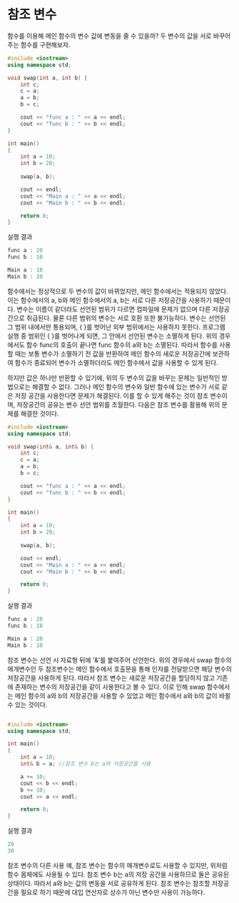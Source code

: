# 참조 변수

함수를 이용해 메인 함수의 변수 값에 변동을 줄 수 있을까? 두 변수의 값을 서로 바꾸어주는 함수를 구현해보자.
```c++
#include <iostream>
using namespace std;

void swap(int a, int b) {
    int c;
    c = a;
    a = b;
    b = c;

    cout << "func a : " << a << endl;
    cout << "func b : " << b << endl;
}

int main()
{
    int a = 10;
    int b = 20;
    
    swap(a, b);

    cout << endl;
    cout << "Main a : " << a << endl;
    cout << "Main b : " << b << endl;

    return 0;
}
```
실행 결과
```c++
func a : 20
func b : 10

Main a : 10
Main b : 20
```

함수에서는 정상적으로 두 변수의 값이 바뀌었지만, 메인 함수에서는 적용되지 않았다. 이는 함수에서의 a, b와 메인 함수에서의 a, b는 서로 다른 저장공간을 사용하기 때문이다.
변수는 이름이 같더라도 선언된 범위가 다르면 컴파일에 문제가 없으며 다른 저장공간으로 취급된다. 물론 다른 범위의 변수는 서로 호환 또한 불가능하다. 변수는 선언된 그 범위 내에서만
통용되며, { }를 벗어난 외부 범위에서는 사용하지 못한다. 프로그램 실행 중 범위인 { }를 벗어나게 되면, 그 안에서 선언된 변수는 소멸하게 된다. 위의 경우에서도 함수 func의 호출이 끝나면
func 함수의 a와 b는 소멸된다. 따라서 함수를 사용할 때는 보통 변수가 소멸하기 전 값을 반환하여 메인 함수의 새로운 저장공간에 보관하여 함수가 종료되어 변수가 소멸하더라도 메인 함수에서
값을 사용할 수 있게 된다.

하지만 값은 하나만 반환할 수 있기에, 위의 두 변수의 값을 바꾸는 문제는 일반적인 방법으로는 해결할 수 없다. 그러나 메인 함수의 변수와 일반 함수에 있는 변수가 서로 같은 저장 공간을
사용한다면 문제가 해결된다. 이를 할 수 있게 해주는 것이 참조 변수이며, 저장공간의 공유는 변수 선언 범위를 초월한다. 다음은 참조 변수를 활용해 위의 문제를 해결한 것이다.

```c++
#include <iostream>
using namespace std;

void swap(int& a, int& b) {
    int c;
    c = a;
    a = b;
    b = c;

    cout << "func a : " << a << endl;
    cout << "func b : " << b << endl;
}

int main()
{
    int a = 10;
    int b = 20;
    
    swap(a, b);

    cout << endl;
    cout << "Main a : " << a << endl;
    cout << "Main b : " << b << endl;

    return 0;
}
```
실행 결과
```c++
func a : 20
func b : 10

Main a : 20
Main b : 10
```

참조 변수는 선언 시 자료형 뒤에 '&'를 붙여주어 선언한다. 위의 경우에서 swap 함수의 매개변수인 두 참조변수는 메인 함수에서 호출문을 통해 인자를 전달받으면 해당 변수의 저장공간을
사용하게 된다. 따라서 참조 변수는 새로운 저장공간을 할당하지 않고 기존에 존재하는 변수의 저장공간을 같이 사용한다고 볼 수 있다. 이로 인해 swap 함수에서는 메인 함수의 a와 b의
저장공간을 사용할 수 있었고 메인 함수에서 a와 b의 값이 바뀔 수 있는 것이다.

```c++

#include <iostream>
using namespace std;

int main()
{
    int a = 10;
    int& b = a; //참조 변수 b는 a의 저장공간을 사용

    a += 10;
    cout << b << endl;
    b += 10;
    cout << a << endl;

    return 0;
}
```
실행 결과
```c++
20
30
```
참조 변수의 다른 사용 예, 참조 변수는 함수의 매개변수로도 사용할 수 있지만, 위처럼 함수 몸체에도 사용될 수 있다. 참조 변수 b는 a의 저장 공간을 사용하므로 둘은 공유된 상태이다.
따라서 a와 b는 값의 변동을 서로 공유하게 된다. 참조 변수는 참조할 저장공간을 필요로 하기 때문에 대입 연산자로 상수가 아닌 변수만 사용이 가능하다.










